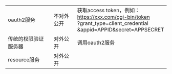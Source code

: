 
|  |  |  |
| ---- | ---- | ---- |
| oauth2服务 | 不对外公开 | 获取access token，例如：<br>https://xxx.com/cgi-bin/token<br>?grant_type=client_credential<br>&appid=APPID&secret=APPSECRET |
| 传统的权限验证服务器 | 对外公开 | 调用oauth2服务 |
| resource服务 | 对外公开 |  |


